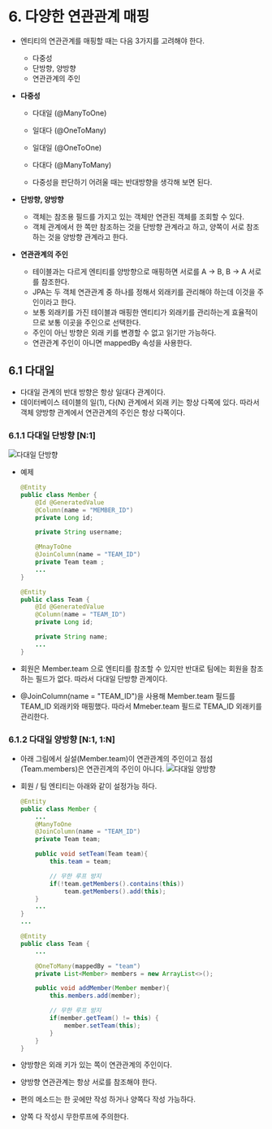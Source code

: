 # **6. 다양한 연관관계 매핑**

-   엔티티의 연관관계를 매핑할 때는 다음 3가지를 고려해야 한다.

    -   다중성
    -   단방향, 양방향
    -   연관관계의 주인

-   **다중성**

    -   다대일 (@ManyToOne)
    -   일대다 (@OneToMany)
    -   일대일 (@OneToOne)
    -   다대다 (@ManyToMany)

    -   다중성을 판단하기 어려울 때는 반대방향을 생각해 보면 된다.

-   **단방향, 양방향**

    -   객체는 참조용 필드를 가지고 있는 객체만 연관된 객체를 조회할 수 있다.
    -   객체 관계에서 한 쪽만 참조하는 것을 단방향 관계라고 하고, 양쪽이 서로 참조하는 것을 양방향 관계라고 한다.

-   **연관관계의 주인**
    -   테이블과는 다르게 엔티티를 양방향으로 매핑하면 서로를 A -> B, B -> A 서로를 참조한다.
    -   JPA는 두 객체 연관관계 중 하나를 정해서 외래키를 관리해야 하는데 이것을 주인이라고 한다.
    -   보통 외래키를 가진 테이블과 매핑한 엔티티가 외래키를 관리하는게 효율적이므로 보통 이곳을 주인으로 선택한다.
    -   주인이 아닌 방향은 외래 키를 변경할 수 없고 읽기만 가능하다.
    -   연관관계 주인이 아니면 mappedBy 속성을 사용한다.

## **6.1 다대일**

-   다대일 관계의 반대 방향은 항상 일대다 관계이다.
-   데이터베이스 테이블의 일(1), 다(N) 관계에서 외래 키는 항상 다쪽에 있다. 따라서 객체 양방향 관계에서 연관관계의 주인은 항상 다쪽이다.

### **6.1.1 다대일 단방향 [N:1]**

![다대일 단방향](https://lh3.googleusercontent.com/pw/ACtC-3cohfNUTUu0dzfUuWuVfE7G-n2I2pOBZHMg3WpgHmwbrS7AZoO7lHxaquuJVyVALmaJeZwj-0qTbULGyfpL3mHF39pwhNNitGo6Y-w3MHwwK3KLL0k4Kzvey5wD1HrLRvbW9zLNyhj0-_FDxfy_WoUstQ=w912-h508-no?authuser=0)

-   예제

    ```java
    @Entity
    public class Member {
        @Id @GeneratedValue
        @Column(name = "MEMBER_ID")
        private Long id;

        private String username;

        @MnayToOne
        @JoinColumn(name = "TEAM_ID")
        private Team team ;
        ...
    }

    @Entity
    public class Team {
        @Id @GeneratedValue
        @Column(name = "TEAM_ID")
        private Long id;

        private String name;
        ...
    }

    ```

-   회원은 Member.team 으로 엔티티를 참조할 수 있지만 반대로 팀에는 회원을 참조하는 필드가 없다. 따라서 다대일 단방향 관계이다.
-   @JoinColumn(name = "TEAM_ID")을 사용해 Member.team 필드를 TEAM_ID 외래키와 매핑했다. 따라서 Mmeber.team 필드로 TEMA_ID 외래키를 관리한다.

### **6.1.2 다대일 양방향 [N:1, 1:N]**

-   아래 그림에서 실설(Member.team)이 연관관계의 주인이고 점섬(Team.members)은 연관괸계의 주인이 아니다.
    ![다대일 양방향](https://lh3.googleusercontent.com/pw/ACtC-3fQgml28u3o_auT5VeDQBmvYFGbOK8reZrpiVUbgIvDgPj2IcmBHIq9MU77dtOvGQKz-DcABHlJnTQ2eZeOF7Mi_LKsExN8t0AzDxC-gRKY3_VoaBStdBVhZmkNI7O39DpA2ebznZvY33jI90_gb819pg=w969-h546-no?authuser=0)

-   회원 / 팀 엔티티는 아래와 같이 설정가능 하다.

    ```java
    @Entity
    public class Member {
        ...
        @ManyToOne
        @JoinColumn(name = "TEAM_ID")
        private Team team;

        public void setTeam(Team team){
            this.team = team;

            // 무한 루프 방지
            if(!team.getMembers().contains(this))
                team.getMembers().add(this);
        }
        ...
    }
    ...

    @Entity
    public class Team {
        ...

        @OneToMany(mappedBy = "team")
        private List<Member> members = new ArrayList<>();

        public void addMember(Member member){
            this.members.add(member);

            // 무한 루프 방지
            if(member.getTeam() != this) {
                member.setTeam(this);
            }
        }
    }
    ```

-   양방향은 외래 키가 있는 쪽이 연관관계의 주인이다.
-   양방향 연관관계는 항상 서로를 참조해야 한다.
-   편의 메소드는 한 곳에만 작성 하거나 양쪽다 작성 가능하다.
-   양쪽 다 작성시 무한루프에 주의한다.
